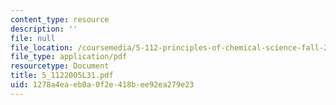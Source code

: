 ```yaml
---
content_type: resource
description: ''
file: null
file_location: /coursemedia/5-112-principles-of-chemical-science-fall-2005/1278a4eaeb0a0f2e418bee92ea279e23_5_1122005L31.pdf
file_type: application/pdf
resourcetype: Document
title: 5_1122005L31.pdf
uid: 1278a4ea-eb0a-0f2e-418b-ee92ea279e23
---
```

